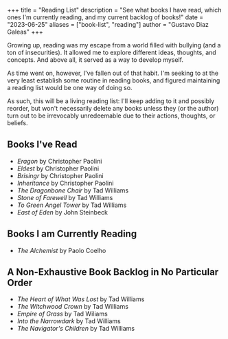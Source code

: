 +++
title = "Reading List"
description = "See what books I have read, which ones I'm currently reading, and my current backlog of books!"
date = "2023-06-25"
aliases = ["book-list", "reading"]
author = "Gustavo Diaz Galeas"
+++

Growing up, reading was my escape from a world filled with bullying (and a ton of insecurities). It allowed me to explore different ideas, thoughts, and concepts. And above all, it served as a way to develop myself.

As time went on, however, I've fallen out of that habit. I'm seeking to at the very least establish some routine in reading books, and figured maintaining a reading list would be one way of doing so.

As such, this will be a living reading list: I'll keep adding to it and possibly reorder, but won't necessarily delete any books unless they (or the author) turn out to be irrevocably unredeemable due to their actions, thoughts, or beliefs.

## Books I've Read

- _Eragon_ by Christopher Paolini
- _Eldest_ by Christopher Paolini
- _Brisingr_ by Christopher Paolini
- _Inheritance_ by Christopher Paolini
- _The Dragonbone Chair_ by Tad Williams
- _Stone of Farewell_ by Tad Williams
- _To Green Angel Tower_ by Tad Williams
- _East of Eden_ by John Steinbeck

## Books I am Currently Reading

- _The Alchemist_ by Paolo Coelho

## A Non-Exhaustive Book Backlog in No Particular Order

- _The Heart of What Was Lost_ by Tad Williams
- _The Witchwood Crown_ by Tad Williams
- _Empire of Grass_ by Tad Wiliams
- _Into the Narrowdark_ by Tad Williams
- _The Navigator's Children_ by Tad Williams